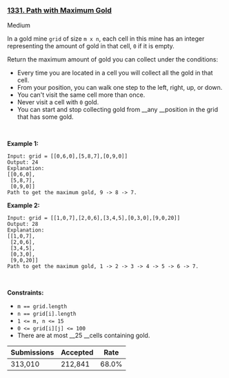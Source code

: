 ### [1331. Path with Maximum Gold](https://leetcode.com/problems/path-with-maximum-gold/description/?envType=daily-question&envId=2024-05-14)

Medium

In a gold mine `` grid `` of size `` m x n ``, each cell in this mine has an integer representing the amount of gold in that cell, `` 0 `` if it is empty.

Return the maximum amount of gold you can collect under the conditions:

*   Every time you are located in a cell you will collect all the gold in that cell.
*   From your position, you can walk one step to the left, right, up, or down.
*   You can't visit the same cell more than once.
*   Never visit a cell with `` 0 `` gold.
*   You can start and stop collecting gold from __any __position in the grid that has some gold.

 

<strong class="example">Example 1:</strong>

```
Input: grid = [[0,6,0],[5,8,7],[0,9,0]]
Output: 24
Explanation:
[[0,6,0],
 [5,8,7],
 [0,9,0]]
Path to get the maximum gold, 9 -> 8 -> 7.
```

<strong class="example">Example 2:</strong>

```
Input: grid = [[1,0,7],[2,0,6],[3,4,5],[0,3,0],[9,0,20]]
Output: 28
Explanation:
[[1,0,7],
 [2,0,6],
 [3,4,5],
 [0,3,0],
 [9,0,20]]
Path to get the maximum gold, 1 -> 2 -> 3 -> 4 -> 5 -> 6 -> 7.
```

 

__Constraints:__

*   `` m == grid.length ``
*   `` n == grid[i].length ``
*   `` 1 <= m, n <= 15 ``
*   `` 0 <= grid[i][j] <= 100 ``
*   There are at most __25 __cells containing gold.

| Submissions    | Accepted     | Rate   |
| -------------- | ------------ | ------ |
| 313,010 | 212,841 | 68.0% |